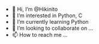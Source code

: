 - 👋 Hi, I’m @Hikinito
- 👀 I’m interested in Python, C
- 🌱 I’m currently learning Python
- 💞️ I’m looking to collaborate on ...
- 📫 How to reach me ...

<!---
Hikinito/Hikinito is a ✨ special ✨ repository because its `README.md` (this file) appears on your GitHub profile.
You can click the Preview link to take a look at your changes.
--->
